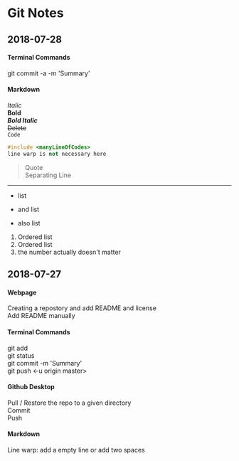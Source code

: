 # Git Notes

## 2018-07-28  

#### Terminal Commands

git commit -a -m 'Summary'  

#### Markdown

*Italic*  
**Bold**  
***Bold Italic***  
~~Delete~~  
`Code`  
```C++
#include <manyLineOfCodes>
line warp is not necessary here
```
>Quote  
Separating Line
***
- list 
+ and list
* also list


1. Ordered list
2. Ordered list
10. the number actually doesn't matter

## 2018-07-27  

#### Webpage

Creating a repostory and add README and license  
Add README manually  

#### Terminal Commands

git add  
git status  
git commit -m 'Summary'  
git push <-u origin master>  

#### Github Desktop

Pull / Restore the repo to a given directory  
Commit  
Push  

#### Markdown

Line warp: add a empty line or add two spaces  